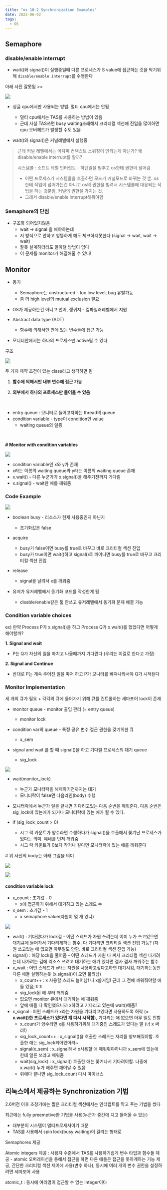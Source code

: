 ```yaml
---
title: "os 10-2 Synchronization Examples"
date: 2022-06-02
tags:
  - OS
---
```






## Semaphore

### disable/enable interrupt

* wait()와 signal()이 실행중일때 다른 프로세스가  S value에 접근하는 것을 막기위해 `disable/enable interrupt`를 수행한다



아래 사진 잘못됨 >=

![](./wait-signal.png)

* 싱글 cpu에서만 사용되는 방법. 멀티 cpu에서는 안됨
  * 멀티 cpu에서는 TAS를 사용하는 방법이 있음
  * 근데 사실 TAS쓰면 busy waiting초래해서 크리티컬 섹션에 진입을 많이하면 cpu 오버헤드가 발생할 수도 있음

* wait()와 signal()은 커널레벨에서 실행중

>  근데 커널 레벨에서는 어차피 컨텍스트 스위칭이 안되는게 아닌가? 왜 disable/enable interrupt를 할까?
>
> 시스템콜 : 소프트 레벨 인터럽트 - 하던일을 멈추고 os한테 권한이 넘어감. 
>
> * 어떤 프로세스가 시스템콜을 호출하면 모드가 커널모드로 바뀌는 것 뿐. os한테 작업이 넘어가는건 아니고 os의 권한을 빌려서 시스템콜에 대응되는 작업을 하는 것뿐임. 커널의 권한을 가지는 것.
> * 그래서 disable/enable interrupt해줘야함



### Semaphore의 단점

* 구조화 되어있지않음
  * wait -> signal 을 해야하는데
  * 저 방식으로 안하고 엉뚱하게 해도 체크하지못한다 (signal -> wait, wait -> wait)
  * 잘못 설계하더라도 알아챌 방법이 없다
  * 이 문제를 monitor가 해결해줄 수 있다!



## Monitor

* 동기
  * Semaphore는 unstructured - too low level, bug 유발가능
  * 좀 더 high level의 mutual exclusion 필요

* OS가 제공하는건 아니고 언어, 랭귀지 - 컴파일러레벨에서 지원

* Abstract data type (ADT)
  * 함수에 의해서만 안에 있는 변수들에 접근 가능
* 모니터안에서는 하나의 프로세스만 active될 수 있다



구조

![](./monitor-structure.png)

두 가지 제약 조건이 있는 class라고 생각하면 됨

1. **함수에 의해서만 내부 변수에 접근 가능**

2. **외부에서 하나의 프로세스만 들어올 수 있음**

<br/>

* entry queue : 모니터로 들어고자하는 thread의 queue
* condition variable - type이 condition인 value
  * waiting queue의 일종

<br/>

**# Monitor with condition variables**

![](./monitor-structure2.png)

* condition variable인 x와 y가 존재
* x라는 이름의 waiting queue와 y라는 이름의 waiting queue 존재
* x.wait() - 다른 누군가가 x.signal()을 해주기전까지 기다림
* x.signal() - wait한 애를 깨워줌



### Code Example

![](./example.png)

* boolean busy - 리소스가 현재 사용중인지 아닌지
  * 초기화값은 false

* acquire 
  * busy가 false이면 busy를 true로 바꾸고 바로 크리티컬 섹션 진입
  * busy가 true이면 wait()하고 signal()로 깨어나면 busy를 true로 바꾸고 크리티컬 섹션 진입
* release
  * signal을 날려서 x를 깨워줌

* 유저가 유저레벨에서 동기화 코드를 작성한게 됨
  * disable/enable같은 툴 안쓰고 유저레벨에서 동기화 문제 해결 가능



### Condition variable choices

ex) 만약 Process P가 x.signal()을 하고 Process Q가 x.wait()를 했었다면 어떻게 해야할까?  

**1. Signal and wait**

* P는 Q가 자신의 일을 마치고 나올때까지 기다린다 (우리는 이걸로 한다고 가정)

**2. Signal and Continue**

* 반대로 P는 계속 주어진 일을 마저 하고 P가 모니터를 빠져나와서야 Q가 시작된다



### Monitor Implementation

세 개의 큐가 필요 + 각각의 큐에 들어가기 위해 큐를 컨트롤하는 세마포어 lock이 존재 

* monitor queue - monitor 출입 관리 (= entry queue)
  * monitor lock

* condition var의 queue - 특정 공유 변수 접근 권한을 갖기위한 큐
  * x_sem
* signal and wait 를 할 때 signal()을 하고 기다릴 프로세스의 대기 queue
  * sig_lock

![](./lock-example.png)

* wait(monitor_lock)
  * 누군가 모니터락을 해제하기전까지는 대기
  * 모니터락이 false면 다음라인(body) 수행

* 모니터락에서 누군가 일을 끝내면 기다리고있는 다음 순번을 깨워준다. 다음 순번은 sig_lock에 있는애가 되거나 모니터락에 있는 애가 될 수 있다.

* if (sig_lock_count > 0)

  * 시그 락 카운트가 양수라면 수행하다가 signal()을 호출해서 쫓겨난 프로세스가 있다는 의미. 얘네를 먼저 깨워줌
  * 시그 락 카운트가 0보다 작거나 같다면 모니터락에 있는 애를 깨워준다

  

\# 위 사진의 body는 아래 그림을 의미

![](./body.png)

![](./monitor-example.png)



#### condition variable lock

* x_count : 초기값 - 0
  * x에 접근하기 위해서 대기하고 있는 스레드 수
* x_sem : 초기값 - 1
  * x semaphore value(자원이 몇 개 있냐)

![](./con-var-lock.png)

* wait() : 기다렸다가 lock검 - 어떤 스레드가 자원 쓰려는데 이미 누가 쓰고있으면 대기큐에 들어가서 기다리게하는 함수. 다 기다리면 크리티컬 섹션 진입 가능? (자원 쓰고있는 애 없으면 아무일도 안함. 바로 크리티컬 섹션 진입 가능)
* signal() : 해당 lock을 풀어줌 - 어떤 스레드가 자원 다 써서 크리티컬 섹션 나가려는데 나가려는 김에 리소스 쓰려고 대기하는 애가 있다면 겸사 겸사 깨워주는 함수
* x_wait : 어떤 스레드가 x라는 자원을 사용하고싶다고하면 대기시킴, 대기하는동안 다른 애들 실행하는듯 (x.signal()이 오면 풀려남)
  * x_count++ : x 사용할 스레드 늘어남! 나 x쓸거임! 근데 그 전에 깨워줘야할 애들 있음;ㅎㅎ
  * sig_lock된 애 부터 깨워줌
  * 없으면 monitor 큐에서 대기하는 애 깨워줌
  * 앞에 애들 다 확인했으니까 x하려고 기다리고 있는애 wait()해줌?
* x_signal : 어떤 스레드가 x라는 자원을 기다리고있다면 사용하도록 허락 (= **x.wait()한 프로세스가 있다면 걔 다시 시작함**), 기다리는 애 없으면 아무 일도 안함
  * x_count가 양수라면 x를 사용하기위해 대기중인 스레드가 있다는 말 (너 x 써라!)
  * sig_lock_count++ : x_signal()을 호출한 스레드는 자리를 양보해줘야함. 호출한 애는 sig_lock되어있어라~
  * signal(x_sem) : x_signal해서 x사용할 애 깨워줘야하니까 x_sem에 있는애한테 얼른 쓰라고 깨워줌
  * wait(sig_lock) : x_signal() 호출한 애는 쫓겨나서 기다려야함. 나중에 x.wait() 누가 해주면 깨어날 수 있음
  * 위에다 끝나면 sig_lock_count 다시 마이너스



## 리눅스에서 제공하는 Synchronization 기법

2.6버전 이후 초창기에는 짧은 크리티컬 섹션에서는 인터럽트를 막고 푸는 기법을 썼다

최근에는 fully preemptive한 기법을 사용(누군가 중간에 치고 들어올 수 있는)

* 대부분이 시스템이 멀티프로세서이기 때문
* TAS를 사용해서 spin lock(busy waiting)이 걸리는 형태로



Semaphores 제공

Atomic integers 제공 : 사용자 수준에서 TAS를 사용하기쉽게 변수 타입과 함수들 제공 - atomic 오퍼레이션을 통해서 접근을 하면 다른 애들은 접근을 못하게하는 기능 제공, 간단한 크리티컬 섹션 제어에 사용(변수 하나), 동시에 여러 개의 변수 권한을 설정하려면 세마포어 사용

atomic_t  : 동시에 여러명이 접근할 수 없는 integer이다
